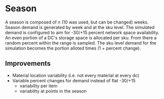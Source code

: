 # Season
A season is composed of n (10 was used, but can be changed) weeks. Season demand is generated by week and at the sku 
level. The simulated demand is configured to aim for -30/+15 percent network space availability. An even portion of a DC's
storage space is allocated per sku. From there a random percent within the range is sampled. The sku level demand for 
the simulation becomes the portion alloted times (1 + percent change).  

## Improvements
* Material location variability (i.e. not every material at every dc)
* Variable percent changes for demand instead of flat -30/+15  
    * variability per item
    * variability at points in the season
    